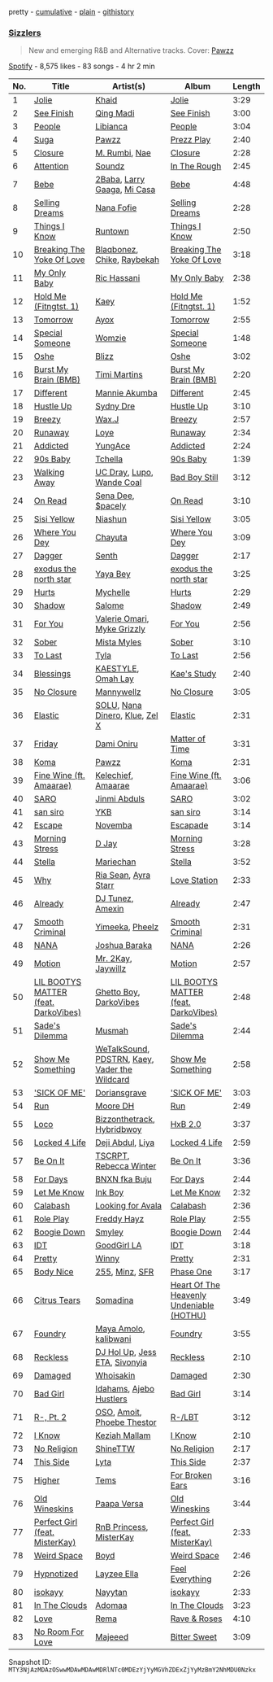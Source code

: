 pretty - [cumulative](/playlists/cumulative/37i9dQZF1DWUUBD5WCN49h.md) - [plain](/playlists/plain/37i9dQZF1DWUUBD5WCN49h) - [githistory](https://github.githistory.xyz/mackorone/spotify-playlist-archive/blob/main/playlists/plain/37i9dQZF1DWUUBD5WCN49h)

### [Sizzlers ](https://open.spotify.com/playlist/37i9dQZF1DWUUBD5WCN49h)

> New and emerging R&B and Alternative tracks\. Cover: <a href="https://open.spotify.com/artist/0SvA7XnKtaEkfIn7CVjTMU?si=aFVb2xGZRoCUk3Mc4z6AdQ"> Pawzz</a>

[Spotify](https://open.spotify.com/user/spotify) - 8,575 likes - 83 songs - 4 hr 2 min

| No. | Title | Artist(s) | Album | Length |
|---|---|---|---|---|
| 1 | [Jolie](https://open.spotify.com/track/7wMYtt3SEquaep8sWCdQqp) | [Khaid](https://open.spotify.com/artist/2mM6BxFQCd6BHzW4W7VhQP) | [Jolie](https://open.spotify.com/album/1KyvLDpjRbcHFKXFEvq0bZ) | 3:29 |
| 2 | [See Finish](https://open.spotify.com/track/5ydzXyCRG9AUq9w8pIf0Uc) | [Qing Madi](https://open.spotify.com/artist/0ZvsEkINadmEV4qzS4ollh) | [See Finish](https://open.spotify.com/album/2f3gCbx2qefdq823voOXuh) | 3:00 |
| 3 | [People](https://open.spotify.com/track/26b3oVLrRUaaybJulow9kz) | [Libianca](https://open.spotify.com/artist/7kjSuFGKhLm8b5qXoMhRkJ) | [People](https://open.spotify.com/album/5Hmh6N8oisrcuZKa8EY5dn) | 3:04 |
| 4 | [Suga](https://open.spotify.com/track/1F5g8k6TxDecoXmI9NZJ0P) | [Pawzz](https://open.spotify.com/artist/0SvA7XnKtaEkfIn7CVjTMU) | [Prezz Play](https://open.spotify.com/album/18u8kTxT4UzQQ97waiW23l) | 2:40 |
| 5 | [Closure](https://open.spotify.com/track/2AgQh0XQEYKybUvP9QM3Mf) | [M\. Rumbi](https://open.spotify.com/artist/6ToQowXRJ5GkBPHDECCEoP), [Nae](https://open.spotify.com/artist/3ufGNaeuKGZU5myCHob2Ds) | [Closure](https://open.spotify.com/album/71R0HfuCZtkH69OyEyMMU3) | 2:28 |
| 6 | [Attention](https://open.spotify.com/track/1VxjsBmtDT2Vmhr6YpW9G2) | [Soundz](https://open.spotify.com/artist/6xjZjxAxA1nxvIBPbOpAa0) | [In The Rough](https://open.spotify.com/album/7kUONXoXGQCZg93xSJph4x) | 2:45 |
| 7 | [Bebe](https://open.spotify.com/track/12QrAlDPrS5WWPEal9q4Ph) | [2Baba](https://open.spotify.com/artist/2n4DcAtRMvfyRX3ljeC8Kp), [Larry Gaaga](https://open.spotify.com/artist/62s0EsXQNJEwy8fKZ386VU), [Mi Casa](https://open.spotify.com/artist/6c7bGIcrxaMdYSn6htbHj0) | [Bebe](https://open.spotify.com/album/5qorlwtXy1nBY2kvhwkXdu) | 4:48 |
| 8 | [Selling Dreams](https://open.spotify.com/track/50BvQjbcdQlYBivMUjK2QR) | [Nana Fofie](https://open.spotify.com/artist/4VUZyzya1v8H9StAeuKYXW) | [Selling Dreams](https://open.spotify.com/album/40jDnDL4AczO7ZgIIauyOL) | 2:28 |
| 9 | [Things I Know](https://open.spotify.com/track/2AvzqDvMMRXyJhfXrBEDUb) | [Runtown](https://open.spotify.com/artist/6mMtnxEQkYoY5FfJIQ9Rhb) | [Things I Know](https://open.spotify.com/album/14sM4pRzpj49fEn5PJEGUP) | 2:50 |
| 10 | [Breaking The Yoke Of Love](https://open.spotify.com/track/4Qpilnxi20LRgYr3a9iOJA) | [Blaqbonez](https://open.spotify.com/artist/12kjvw4e3gLp6qVHO65n7W), [Chike](https://open.spotify.com/artist/6zK1M4TcabpLQMNmmG2P0Q), [Raybekah](https://open.spotify.com/artist/0SwPkNmxB2YGHWVJMI8kpW) | [Breaking The Yoke Of Love](https://open.spotify.com/album/2gFTRUI821BCGGx2VNy3w6) | 3:18 |
| 11 | [My Only Baby](https://open.spotify.com/track/6ZF8NhfpndsCZeCW20i3AH) | [Ric Hassani](https://open.spotify.com/artist/5twTCOm58CXYCqCny4gYcQ) | [My Only Baby](https://open.spotify.com/album/0eWaXC5Yxcwjf4ieDMFUI9) | 2:38 |
| 12 | [Hold Me \(Fitngtst\. 1\)](https://open.spotify.com/track/2AgeY3GVqqrUzun0EWP27I) | [Kaey](https://open.spotify.com/artist/5QxTvd1ydIesFmXZ7bv9ou) | [Hold Me \(Fitngtst\. 1\)](https://open.spotify.com/album/6ZmENGp7jBB00b0qzLtXLf) | 1:52 |
| 13 | [Tomorrow](https://open.spotify.com/track/0UvMp8sLgiaeI1q5dAWM2x) | [Ayox](https://open.spotify.com/artist/1lxw1eewbvAVmEwJrYUDEx) | [Tomorrow](https://open.spotify.com/album/2sydbZbc7bIHVVk022HevT) | 2:55 |
| 14 | [Special Someone](https://open.spotify.com/track/4MGZfe7z53M8n8RO32TmsJ) | [Womzie](https://open.spotify.com/artist/2WsjBumRBAi4diYWaIQTi5) | [Special Someone](https://open.spotify.com/album/3hGLb9jUKrFrSONEMsfKd0) | 1:48 |
| 15 | [Oshe](https://open.spotify.com/track/7I8QM1U3MlX21c6348Ywoz) | [Blizz](https://open.spotify.com/artist/4y5iTAoxxjUQIbjE07cgQ7) | [Oshe](https://open.spotify.com/album/6j8nqWuHnrNQ3OcJIEEdBs) | 3:02 |
| 16 | [Burst My Brain \(BMB\)](https://open.spotify.com/track/2JIGmaJbJ8GPXAsFs2EcBc) | [Timi Martins](https://open.spotify.com/artist/0eQrfPUjzTCTeDfZ7dca4I) | [Burst My Brain \(BMB\)](https://open.spotify.com/album/4E0RABL9yWzbDn0aHAx9Aj) | 2:20 |
| 17 | [Different](https://open.spotify.com/track/3YcIAsz6xTKKB7SZQou8ir) | [Mannie Akumba](https://open.spotify.com/artist/1oaUtMDoug6KaEaMub4onR) | [Different](https://open.spotify.com/album/7KRW48neWRDWQ1wdFdYlkX) | 2:45 |
| 18 | [Hustle Up](https://open.spotify.com/track/7jAwMp9Wy1P9DL27fEke6Q) | [Sydny Dre](https://open.spotify.com/artist/5BAYtd6F7yF4gthwLF7iY3) | [Hustle Up](https://open.spotify.com/album/6dsXotAm8lEoadbdZNb2LC) | 3:10 |
| 19 | [Breezy](https://open.spotify.com/track/72GFyLGNeMUWLlqp8gXjF5) | [Wax.J](https://open.spotify.com/artist/2r4bF7ZK964nyrfgRbUfh3) | [Breezy](https://open.spotify.com/album/53Q9LOMHPXshN7WBbmVMqB) | 2:57 |
| 20 | [Runaway](https://open.spotify.com/track/0yk4edOBwpxBADFQq6ROzS) | [Loye](https://open.spotify.com/artist/3jmfHrvYENAqFoXzUyPmeN) | [Runaway](https://open.spotify.com/album/0DjlHEgLu0UN5n4Ko0XZTh) | 2:34 |
| 21 | [Addicted](https://open.spotify.com/track/0sBGPSNKWP1a8DUHbgkGeS) | [YungAce](https://open.spotify.com/artist/2wyVEXXTxGKgx6fZYReUzO) | [Addicted](https://open.spotify.com/album/7kKLblSvwgfS78ZSir4pUo) | 2:24 |
| 22 | [90s Baby](https://open.spotify.com/track/1ubpS2URnVvBNOviMmaesw) | [Tchella](https://open.spotify.com/artist/6XUDmNo0UycZOMBWE3JU1S) | [90s Baby](https://open.spotify.com/album/0OoWdbxeIKoiDg2h4L0IjM) | 1:39 |
| 23 | [Walking Away](https://open.spotify.com/track/13KyvwN7nd8c9aqfgsh9co) | [UC Dray](https://open.spotify.com/artist/3bPlJjaqKSgvpka6JbumuP), [Lupo](https://open.spotify.com/artist/22HWq5tUvVLTUORQLxlXMf), [Wande Coal](https://open.spotify.com/artist/1fYVmAFB7sC7eDoF3mJXla) | [Bad Boy Still](https://open.spotify.com/album/0LQusxf0LY9ntzYm8xMEH3) | 3:12 |
| 24 | [On Read](https://open.spotify.com/track/5CheHKOp9uplfggsbwjkLs) | [Sena Dee](https://open.spotify.com/artist/0S3K9QCytxckJjM7ZaCPp2), [$pacely](https://open.spotify.com/artist/4V5Mu31gXSzN4xbP2pOVO1) | [On Read](https://open.spotify.com/album/05a5Tv7tIjuYzRCjCF7ahz) | 3:10 |
| 25 | [Sisi Yellow](https://open.spotify.com/track/3RIwfMCsUiigA7EmSxibeH) | [Niashun](https://open.spotify.com/artist/7uII4FtDGyzJTTXQHZTpsz) | [Sisi Yellow](https://open.spotify.com/album/47fjTDBv9tf0bcQCDAyEUm) | 3:05 |
| 26 | [Where You Dey](https://open.spotify.com/track/1NmD4bkjD9d1irGp73iv3f) | [Chayuta](https://open.spotify.com/artist/4nXhFLBJ3zVZ9MAyUMbV6r) | [Where You Dey](https://open.spotify.com/album/6KkoJil0Dv45VIyWeNUDRd) | 3:09 |
| 27 | [Dagger](https://open.spotify.com/track/7BO9zcAuosnSwmSsXrgiw5) | [Senth](https://open.spotify.com/artist/0ZMEdbOY3ADh3qbia7kH2b) | [Dagger](https://open.spotify.com/album/5V3eRSdrs84Usrd1XAy39p) | 2:17 |
| 28 | [exodus the north star](https://open.spotify.com/track/6P1X3qgDqlkjf8XmJS9Xiw) | [Yaya Bey](https://open.spotify.com/artist/6tpaMMCs8X6o8j9H5OmWmT) | [exodus the north star](https://open.spotify.com/album/31prAWzIqlD3D7R4qPZlfr) | 3:25 |
| 29 | [Hurts](https://open.spotify.com/track/7M1imuXbprEBjPxUxw727B) | [Mychelle](https://open.spotify.com/artist/2JXmEUolvdLFZc1PoLGC71) | [Hurts](https://open.spotify.com/album/3oxdHQibGv12JSmCvQwxtf) | 2:29 |
| 30 | [Shadow](https://open.spotify.com/track/3nRNBZWIeLWfXKvuLuyiWl) | [Salome](https://open.spotify.com/artist/5DxbeMKmMhAE6j80lDhUxq) | [Shadow](https://open.spotify.com/album/2cJLHEoYe1o1NkeexIWMRS) | 2:49 |
| 31 | [For You](https://open.spotify.com/track/2oQoEgJa7kvYC2LN4967Y7) | [Valerie Omari](https://open.spotify.com/artist/3N98mfZLBy9b9LjkhByak6), [Myke Grizzly](https://open.spotify.com/artist/3l4XY26vL0FKhljOFmnMny) | [For You](https://open.spotify.com/album/6ZpA0RHEZAJKRUdTgjlOTZ) | 2:56 |
| 32 | [Sober](https://open.spotify.com/track/5WWCPyBdotlvmFJKPUYLHj) | [Mista Myles](https://open.spotify.com/artist/7uAAmJ1aG1pf41H00sFpec) | [Sober](https://open.spotify.com/album/130bB4Dvs8u7rfjJsMrPYi) | 3:10 |
| 33 | [To Last](https://open.spotify.com/track/10aCY2jJFNYGf9qpiN2LZy) | [Tyla](https://open.spotify.com/artist/3SozjO3Lat463tQICI9LcE) | [To Last](https://open.spotify.com/album/00RMnS3psKLla6O7sYp8mB) | 2:56 |
| 34 | [Blessings](https://open.spotify.com/track/0U7ZICZtRhWB3oSMdtulDL) | [KAESTYLE](https://open.spotify.com/artist/0o4t6y0LBJWs76vvuuzg50), [Omah Lay](https://open.spotify.com/artist/5yOvAmpIR7hVxiS6Ls5DPO) | [Kae's Study](https://open.spotify.com/album/3zvBH4f8pSkOgOfkn6fHVV) | 2:40 |
| 35 | [No Closure](https://open.spotify.com/track/4d8eyF77ZplwhOSj1rqink) | [Mannywellz](https://open.spotify.com/artist/3fP3g1UvspOUHoeT4QUoLL) | [No Closure](https://open.spotify.com/album/00zNoLWUcrXKUnstmShe6q) | 3:05 |
| 36 | [Elastic](https://open.spotify.com/track/5m4cCMBhJYLhWUDh6dmQkp) | [SOLU](https://open.spotify.com/artist/6HLMSqpfFuN2s2AW04nyCt), [Nana Dinero](https://open.spotify.com/artist/7AAizi9ZwavkXbtg7MLeIx), [Klue](https://open.spotify.com/artist/4ouuOsxjfLQmULJ1yWjYbn), [Zel X](https://open.spotify.com/artist/7wvdLJerMHrlCnpVo7zdmt) | [Elastic](https://open.spotify.com/album/1pTw4tFwUjDXXZBCLtQ4aS) | 2:31 |
| 37 | [Friday](https://open.spotify.com/track/2PSzHKPwhLFVU6UJkcOfAF) | [Dami Oniru](https://open.spotify.com/artist/0WwZMQoxKjgOOicFhd08yx) | [Matter of Time](https://open.spotify.com/album/0sVpDSPL1inRRowIw7YI6g) | 3:31 |
| 38 | [Koma](https://open.spotify.com/track/05QBSYagui3cfuxySqprhx) | [Pawzz](https://open.spotify.com/artist/0SvA7XnKtaEkfIn7CVjTMU) | [Koma](https://open.spotify.com/album/5f4J2kU6M8Dax39aE7wNeo) | 2:31 |
| 39 | [Fine Wine \(ft\. Amaarae\)](https://open.spotify.com/track/3WfgYlFwZMt0Gszdj6TsQo) | [Kelechief](https://open.spotify.com/artist/5RYLLsBCVrGJtU2RrlXrOR), [Amaarae](https://open.spotify.com/artist/21UPYSRWFKwtqvSAnFnSvS) | [Fine Wine \(ft\. Amaarae\)](https://open.spotify.com/album/6BIs3FxdoJXjJFVAbPWR61) | 3:06 |
| 40 | [SARO](https://open.spotify.com/track/6PnGYVp7RwB5m3qMoD7ldp) | [Jinmi Abduls](https://open.spotify.com/artist/22t8cDfMqrZPXSgepZNY4W) | [SARO](https://open.spotify.com/album/1JdN8S4EfHgISO3mx9medU) | 3:02 |
| 41 | [san siro](https://open.spotify.com/track/59PSEuGHBGLvgZGXC4wpvG) | [YKB](https://open.spotify.com/artist/2f8rjDwhSy9IDL6sB6BEEE) | [san siro](https://open.spotify.com/album/5wlpYMbCXl8pBQu6mx5xQD) | 3:14 |
| 42 | [Escape](https://open.spotify.com/track/2syWCWxrwfqBqBLKMRCb1N) | [Novemba](https://open.spotify.com/artist/2Eiiy3N1dxC8elC8kIkoHJ) | [Escapade](https://open.spotify.com/album/5Crdlhgl0QFmuOGxfTvjke) | 3:14 |
| 43 | [Morning Stress](https://open.spotify.com/track/7b1g8V4WA0BEnWBkHv85RW) | [D Jay](https://open.spotify.com/artist/1DETxFJht1YtCqi6EpmDxs) | [Morning Stress](https://open.spotify.com/album/35ymxF17RFfoEdQ4KqlBzc) | 3:28 |
| 44 | [Stella](https://open.spotify.com/track/0bvQwtUG6QPmWdjeyFrTxw) | [Mariechan](https://open.spotify.com/artist/6uUSNroJE7n5EvrPre1VCI) | [Stella](https://open.spotify.com/album/6A82dO3O5jeRz7gFx3x1Q5) | 3:52 |
| 45 | [Why](https://open.spotify.com/track/5RQqckPXO7WHwKN3I2tYla) | [Ria Sean](https://open.spotify.com/artist/41fhfR098MSw8CTCFcr1od), [Ayra Starr](https://open.spotify.com/artist/3ZpEKRjHaHANcpk10u6Ntq) | [Love Station](https://open.spotify.com/album/1fOg8C9IgkSOjJgLq7SGn9) | 2:33 |
| 46 | [Already](https://open.spotify.com/track/33tWiffFIoxx7uoIFbqKjn) | [DJ Tunez](https://open.spotify.com/artist/64oW4P0vsDhlorOxZKQi6a), [Amexin](https://open.spotify.com/artist/2IKBoibZDvoYFcmUV4wELI) | [Already](https://open.spotify.com/album/5FzcG2ckb02UCAkt2QF12y) | 2:47 |
| 47 | [Smooth Criminal](https://open.spotify.com/track/4hVnFwqGpRQJexdLoNwCFn) | [Yimeeka](https://open.spotify.com/artist/0yGRgPiwbWQcQsMf7H7DmK), [Pheelz](https://open.spotify.com/artist/5Jv1MsZBh0sqokFq7pU8Xg) | [Smooth Criminal](https://open.spotify.com/album/6xe7n9n6eqrZprj2d8QGNE) | 2:31 |
| 48 | [NANA](https://open.spotify.com/track/3x14QjUcvBTxIYjMD9RzVO) | [Joshua Baraka](https://open.spotify.com/artist/3sjmAVaeka80SCvK69bedW) | [NANA](https://open.spotify.com/album/7KJ1TeVa4Xc9Wv0AOv9o0Y) | 2:26 |
| 49 | [Motion](https://open.spotify.com/track/1r3bRyOo5qlmpxduN9huXn) | [Mr\. 2Kay](https://open.spotify.com/artist/0UxV9IbmiHldBsk0dEJD8j), [Jaywillz](https://open.spotify.com/artist/0eYIT8bKfvhhDHFH1A0rxk) | [Motion](https://open.spotify.com/album/5OOcFUXiSxpxx0WWTpF1ot) | 2:57 |
| 50 | [LIL BOOTYS MATTER \(feat\. DarkoVibes\)](https://open.spotify.com/track/6DnE5HdK5h3JSs4HEKcgOb) | [Ghetto Boy](https://open.spotify.com/artist/5gztxlbwQ2Gamz2hWaNIrA), [DarkoVibes](https://open.spotify.com/artist/5a3kizlLAxR0P6qZEti8T8) | [LIL BOOTYS MATTER \(feat\. DarkoVibes\)](https://open.spotify.com/album/11pZv6AjCzYtGNjQzr5bZ0) | 2:48 |
| 51 | [Sade's Dilemma](https://open.spotify.com/track/6TTbMeipMlRTXGHXV996Bl) | [Musmah](https://open.spotify.com/artist/2UtsSN12dSDhK0ZtPqVLbC) | [Sade's Dilemma](https://open.spotify.com/album/30IJ8Q1JIQOu3mBlmoyQPi) | 2:44 |
| 52 | [Show Me Something](https://open.spotify.com/track/0bexhCKTPDlufk97tVvo3v) | [WeTalkSound](https://open.spotify.com/artist/5kPbvgX78vvZPQLrHHhf1w), [PDSTRN](https://open.spotify.com/artist/7oAl5VKsXmNAcXuyKA5sSv), [Kaey](https://open.spotify.com/artist/5QxTvd1ydIesFmXZ7bv9ou), [Vader the Wildcard](https://open.spotify.com/artist/2hqg3nrEdtdSTiMMllWO2w) | [Show Me Something](https://open.spotify.com/album/2lhMtPZJOQRmwdCgONmZqb) | 2:58 |
| 53 | ['SICK OF ME'](https://open.spotify.com/track/0cxRi1yED0g27YCoPrIy4V) | [Doriansgrave](https://open.spotify.com/artist/5RRQuowK6aqG04i8ik6nDW) | ['SICK OF ME'](https://open.spotify.com/album/7FD0sbrbulH4FYPPa7JHh0) | 3:03 |
| 54 | [Run](https://open.spotify.com/track/06kJ2OCmock2wz7R1vyoSC) | [Moore DH](https://open.spotify.com/artist/0A6nupehADd4QZAD0ngoXb) | [Run](https://open.spotify.com/album/6sUuJLWrG5IrN7UUcZEdIk) | 2:49 |
| 55 | [Loco](https://open.spotify.com/track/21UyMsjEnokcBYDEQXqQx5) | [Bizzonthetrack](https://open.spotify.com/artist/7mwUCvs44HG9Bh9yW3NUiG), [Hybridbwoy](https://open.spotify.com/artist/0KMjabb2A30eS2eRTPsq3N) | [HxB 2.0](https://open.spotify.com/album/5TnGEMW5xsPPrHS7qtwLad) | 3:37 |
| 56 | [Locked 4 Life](https://open.spotify.com/track/6V5HscDAUed5pcjWOGvfIg) | [Deji Abdul](https://open.spotify.com/artist/1Twl2e41FcWPzfrTVqgTlI), [Liya](https://open.spotify.com/artist/2mq44nCfRU63sGf70HAPi0) | [Locked 4 Life](https://open.spotify.com/album/4OlrRBsuFr2WVkIkYgbJ44) | 2:59 |
| 57 | [Be On It](https://open.spotify.com/track/6O93QLd2nPvNhnaov2eYpT) | [TSCRPT](https://open.spotify.com/artist/4Z02hpbBY4eH7yN7ceInzV), [Rebecca Winter](https://open.spotify.com/artist/1SbOUD9N7WuyXFV8ISYxK5) | [Be On It](https://open.spotify.com/album/0hEih748IMyx6TO21NEdGw) | 3:36 |
| 58 | [For Days](https://open.spotify.com/track/7sSpKoxxtecQry1wxVmpIz) | [BNXN fka Buju](https://open.spotify.com/artist/3zaDigUwjHvjOkSn0NDf9x) | [For Days](https://open.spotify.com/album/0B2ciZrwX6zv2ADSniu4i2) | 2:44 |
| 59 | [Let Me Know](https://open.spotify.com/track/3QdjMqPmdqQg1OeJpMTeL3) | [Ink Boy](https://open.spotify.com/artist/5h08861M7tKrIOmO3aZnCt) | [Let Me Know](https://open.spotify.com/album/5ouDvbGvXEbQsf9dG9y7pw) | 2:32 |
| 60 | [Calabash](https://open.spotify.com/track/38fddB34U8mv6ID4jcvndR) | [Looking for Avala](https://open.spotify.com/artist/0ze3oqXaudUaJP8HBRuJJ1) | [Calabash](https://open.spotify.com/album/13lvpRxnYYnWZWgdnMVrRv) | 2:36 |
| 61 | [Role Play](https://open.spotify.com/track/3oUdNYvhRC7DMvohtBvVn9) | [Freddy Hayz](https://open.spotify.com/artist/51RsadtO7G3XBK4yNT78bP) | [Role Play](https://open.spotify.com/album/2JfD9jkyjHiuokDgKTwkgk) | 2:55 |
| 62 | [Boogie Down](https://open.spotify.com/track/6NQ2z6g3eXqqgmlM3Y79fk) | [Smyley](https://open.spotify.com/artist/2NdYp7UDkJLbpJU7mSSprx) | [Boogie Down](https://open.spotify.com/album/4V9RzFCnX5nnR2gv00fKmu) | 2:44 |
| 63 | [IDT](https://open.spotify.com/track/4zXMJEavXIWMG9LZHE50Tx) | [GoodGirl LA](https://open.spotify.com/artist/62HQP03xtoXexSY1Kp0cdS) | [IDT](https://open.spotify.com/album/3vIVvdalZDCFdjxAUzV5rY) | 3:18 |
| 64 | [Pretty](https://open.spotify.com/track/6WdVWpAVtE7CSKophvVSKa) | [Winny](https://open.spotify.com/artist/6QjsZEGqDMbzKvCdfFN5nz) | [Pretty](https://open.spotify.com/album/0XvhZJjWZiuvE8tTcsyjnB) | 2:31 |
| 65 | [Body Nice](https://open.spotify.com/track/6pK1SixhWsATn6uuVWtaWX) | [255](https://open.spotify.com/artist/7dNuDxuZN795qebo6RlTwK), [Minz](https://open.spotify.com/artist/2XNwtpu314ZSFziTt0ZqZT), [SFR](https://open.spotify.com/artist/53EHeXzGs4HheTCTnwfPEr) | [Phase One](https://open.spotify.com/album/4jeLU9uhpa3D4qG7lWzyVT) | 3:17 |
| 66 | [Citrus Tears](https://open.spotify.com/track/5T17angrfy3Gdmh4Y3aeQR) | [Somadina](https://open.spotify.com/artist/4C9EX8d2FnWMV2yQZqeG8U) | [Heart Of The Heavenly Undeniable \(HOTHU\)](https://open.spotify.com/album/198JrQy13MkMT65kWGoo59) | 3:49 |
| 67 | [Foundry](https://open.spotify.com/track/78zh684ScfBN6hLG7J5qj5) | [Maya Amolo](https://open.spotify.com/artist/6e6TdjEmxMCM5CFNrEfX3H), [kalibwani](https://open.spotify.com/artist/6x5ayc2nUnF0bySx8ipDUk) | [Foundry](https://open.spotify.com/album/6oCN5GB1aumgfg8Y03feYe) | 3:55 |
| 68 | [Reckless](https://open.spotify.com/track/09n3QyfWRKV74GMinA9rj6) | [DJ Hol Up](https://open.spotify.com/artist/2zjDlvAtLyBbbcrvGSxTWy), [Jess ETA](https://open.spotify.com/artist/0pl5KisZPcKHhrruuvFg3y), [Sivonyia](https://open.spotify.com/artist/3QI04CrPyjLUiY9Kdsx1vD) | [Reckless](https://open.spotify.com/album/1WRgI6jDYYaQkw0gdKQUef) | 2:10 |
| 69 | [Damaged](https://open.spotify.com/track/54wYnj7FIU0JFIhy0gYZSH) | [Whoisakin](https://open.spotify.com/artist/6ZbeHoJ4RZnyjkHfIWS6Wp) | [Damaged](https://open.spotify.com/album/3c91kFCZ0kjdcnofzgqxj2) | 2:30 |
| 70 | [Bad Girl](https://open.spotify.com/track/6nF87DDkdHKIIOM5Qu4SoL) | [Idahams](https://open.spotify.com/artist/6jPVueiSr0OHgVetuTuv5O), [Ajebo Hustlers](https://open.spotify.com/artist/7oVwzvvrXEC8LbXhaNjTi4) | [Bad Girl](https://open.spotify.com/album/77zGPXkrQ8NnXLMPtWYtnM) | 3:14 |
| 71 | [R\-, Pt\. 2](https://open.spotify.com/track/6riYRZyy2Fgf11GuK2tfXK) | [OSO](https://open.spotify.com/artist/62fPxmuEy5IX40T8omAeB2), [Amoit](https://open.spotify.com/artist/1EO9IOTaipIYiA0K8AnBuA), [Phoebe Thestor](https://open.spotify.com/artist/14Pns33TGKYoRZlxi2sN1I) | [R\-/LBT](https://open.spotify.com/album/2V04iRsZlNM9DCPP4wYkKc) | 3:12 |
| 72 | [I Know](https://open.spotify.com/track/64y3aFuRKV9leFkMAWDUJL) | [Keziah Mallam](https://open.spotify.com/artist/4mzTknGC25KKZ5zq8vSxAs) | [I Know](https://open.spotify.com/album/3OoyFQ2XCcLvEfzonOBGL5) | 2:10 |
| 73 | [No Religion](https://open.spotify.com/track/6JcsgUcIpOR0f3K1OZRAfP) | [ShineTTW](https://open.spotify.com/artist/5MMagWgGKYleThIlmQp6wn) | [No Religion](https://open.spotify.com/album/3cyrejkXVcYbXQhiCcu2qB) | 2:17 |
| 74 | [This Side](https://open.spotify.com/track/6ef9xVJZ0iExKd67ybLAyF) | [Lyta](https://open.spotify.com/artist/5Vok15YfAjyyCbUg5YBRGE) | [This Side](https://open.spotify.com/album/0GRQb7OLGaDUKKFc1ttCXF) | 2:37 |
| 75 | [Higher](https://open.spotify.com/track/2QdSb68BzZGMgCbsrFmSLc) | [Tems](https://open.spotify.com/artist/687cZJR45JO7jhk1LHIbgq) | [For Broken Ears](https://open.spotify.com/album/2sU8ByeYc5BOBFNDr58CGV) | 3:16 |
| 76 | [Old Wineskins](https://open.spotify.com/track/3MzoX3cSxKxrxarYOt6IJL) | [Paapa Versa](https://open.spotify.com/artist/6XaCmBX8v8w1okWhKzzQ41) | [Old Wineskins](https://open.spotify.com/album/1wHbVtTz7SLQi50QI4stdV) | 3:44 |
| 77 | [Perfect Girl \(feat\. MisterKay\)](https://open.spotify.com/track/02N7PICytyxQIB83WNtxC8) | [RnB Princess](https://open.spotify.com/artist/0QKFXBU0ZhrSCJIAsOIjgg), [MisterKay](https://open.spotify.com/artist/1rd2uaxe75DEeIz8AnlyLN) | [Perfect Girl \(feat\. MisterKay\)](https://open.spotify.com/album/10SAFauFQQneSjEe47W0hw) | 2:33 |
| 78 | [Weird Space](https://open.spotify.com/track/0ZahurG13submevaayPoLL) | [Boyd](https://open.spotify.com/artist/0cNLx90Z8YDY4hPxLrHESJ) | [Weird Space](https://open.spotify.com/album/3OoNywIFSlXdYHDwANiVHk) | 2:46 |
| 79 | [Hypnotized](https://open.spotify.com/track/33a48upmr4xnlU6FPPSPPs) | [Layzee Ella](https://open.spotify.com/artist/5pvPu7OzfK3aKQaqKaEP4u) | [Feel Everything](https://open.spotify.com/album/2u68w7gKwmk7doL3JIhLif) | 2:26 |
| 80 | [isokayy](https://open.spotify.com/track/4KllMRS8PusIOli57We3Ro) | [Nayytan](https://open.spotify.com/artist/47490MMNgWEGtEQWlgEp32) | [isokayy](https://open.spotify.com/album/5hqQNQaXt1bGp9UTbBkabi) | 2:33 |
| 81 | [In The Clouds](https://open.spotify.com/track/4CIOeAaG7HTGFL2OZjbB9k) | [Adomaa](https://open.spotify.com/artist/4D29Hq7QjKomhnDDvyb99e) | [In The Clouds](https://open.spotify.com/album/79eYcHk7WngNWEIAP68pmn) | 3:23 |
| 82 | [Love](https://open.spotify.com/track/08r8dLobzYIZLrlKlf5zzI) | [Rema](https://open.spotify.com/artist/46pWGuE3dSwY3bMMXGBvVS) | [Rave & Roses](https://open.spotify.com/album/0xrTH9uvOL1BoFAOR61zTG) | 4:10 |
| 83 | [No Room For Love](https://open.spotify.com/track/3UsjXOmKtQhUs9yD9cd05F) | [Majeeed](https://open.spotify.com/artist/3xBgAZIqiYzRh0Du0uXFAk) | [Bitter Sweet](https://open.spotify.com/album/7J6cbhhY4seRJ9d9VUzjnY) | 3:09 |

Snapshot ID: `MTY3NjAzMDAzOSwwMDAwMDAwMDRlNTc0MDEzYjYyMGVhZDExZjYyMzBmY2NhMDU0Nzkx`
